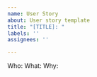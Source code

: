 ```yaml
---
name: User Story
about: User story template
title: "[TITLE]: "
labels: ''
assignees: ''

---
```


Who:
What:
Why:
